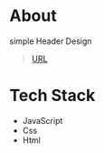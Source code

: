 # About
simple Header Design
> [URL](https://sohila-hashem.github.io/Header_Design/)

# Tech Stack
- JavaScript
- Css
- Html

